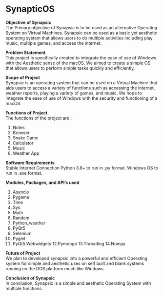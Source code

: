 # SynapticOS
**Objective of Synapsic**            
The Primary objective of Synapsic is to be used as an
alternative Operating System on Virtual Machines. Synapsic
can be used as a basic yet aesthetic operating system that
allows users to do multiple activities including play music,
multiple games, and access the internet.

**Problem Statement**               
This project is specifically created to integrate the ease of use of
Windows with the Aesthetic sense of the macOS. We aimed to
create a simple OS that allows users to perform simple tasks
quickly and efficiently.

**Scope of Project**                         
Synapsic is an operating system that can be used on a Virtual
Machine that aids users to access a variety of functions such as
accessing the internet, weather reports, playing a variety of
games, and music. We hope to integrate the ease of use of
Windows with the security and functioning of a macOS.

**Functions of Project**                  
The functions of the project are :
1. Notes
2. Browser
3. Snake Game
4. Calculator
5. Music
6. Weather App

**Software Requirements**                 
Stable Internet Connection
Python 3.8+ to run in .py format.
Windows OS to run in .exe format.

**Modules, Packages, and API’s used**                   
1. Asyncio
2. Pygame
3. Time
4. Sys
5. Math
6. Random
7. Python_weather
8. PyQt5
9. Selenium   
10. Pyglet   
11. PyQt5.Webwidgets 
12.Pymongo 
13.Threading 
14.Numpy 

**Future of Project**                  
We plan to developed synapsic into a powerful and efficient
Operating system for simple and aesthetic uses on self built
and blank systems running on the DOS platform much like
Windows.

**Conclusion of Synapsic**                 
In conclusion, Synapsic is a simple and aesthetic Operating
System with multiple functions.
